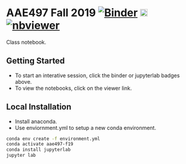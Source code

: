 # AAE497 Fall 2019 [![Binder](https://mybinder.org/badge_logo.svg)](https://mybinder.org/v2/gh/jgoppert/aae497-f19/master) [<img src="https://jupyter.org/assets/main-logo.svg" height="20" title="JupyterLab">](https://mybinder.org/v2/gh/jgoppert/aae497-f19/master?urlpath=lab) [![nbviewer](https://img.shields.io/badge/view%20on-nbviewer-brightgreen.svg)](http://nbviewer.jupyter.org/github/jgoppert/aae497-f19/tree/master)

Class notebook.

## Getting Started

* To start an interative session, click the binder or jupyterlab badges above.
* To view the notebooks, click on the viewer link.

## Local Installation

* Install anaconda.
* Use enviornment.yml to setup a new conda environment.

```bash
conda env create -f environment.yml
conda activate aae497-f19
conda install jupyterlab
jupyter lab
```
